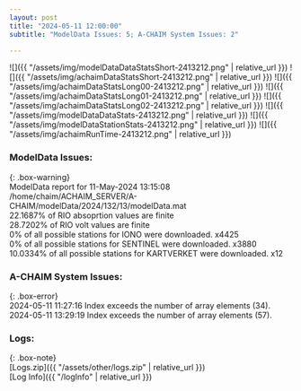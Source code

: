```yaml
---
layout: post
title: "2024-05-11 12:00:00"
subtitle: "ModelData Issues: 5; A-CHAIM System Issues: 2"

---
```


![]({{ "/assets/img/modelDataDataStatsShort-2413212.png" | relative_url }})
![]({{ "/assets/img/achaimDataStatsShort-2413212.png" | relative_url }})
![]({{ "/assets/img/achaimDataStatsLong00-2413212.png" | relative_url }})
![]({{ "/assets/img/achaimDataStatsLong01-2413212.png" | relative_url }})
![]({{ "/assets/img/achaimDataStatsLong02-2413212.png" | relative_url }})
![]({{ "/assets/img/modelDataDataStats-2413212.png" | relative_url }})
![]({{ "/assets/img/modelDataStationStats-2413212.png" | relative_url }})
![]({{ "/assets/img/achaimRunTime-2413212.png" | relative_url }})


### ModelData Issues:  
  
{: .box-warning}  
 ModelData report for 11-May-2024 13:15:08   
 /home/chaim/ACHAIM_SERVER/A-CHAIM/modelData/2024/132/13/modelData.mat   
 22.1687% of RIO absoprtion values are finite   
 28.7202% of RIO volt values are finite   
 0% of all possible stations for IONO were downloaded. x4425   
 0% of all possible stations for SENTINEL were downloaded. x3880   
 10.0334% of all possible stations for KARTVERKET were downloaded. x12   
  
### A-CHAIM System Issues:  
  
{: .box-error}  
2024-05-11 11:27:16 Index exceeds the number of array elements (34).  
2024-05-11 13:29:19 Index exceeds the number of array elements (57).  

### Logs:  
  
{: .box-note}  
[Logs.zip]({{ "/assets/other/logs.zip" | relative_url }})  
[Log Info]({{ "/logInfo" | relative_url }})  
